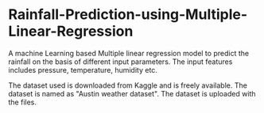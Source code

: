 # Rainfall-Prediction-using-Multiple-Linear-Regression

A machine Learning based Multiple linear regression model to predict the rainfall on the basis of different input parameters. The input features includes pressure, temperature, humidity etc.

The dataset used is downloaded from Kaggle and is freely available. The dataset is named as "Austin weather dataset". The dataset is uploaded with the files.
